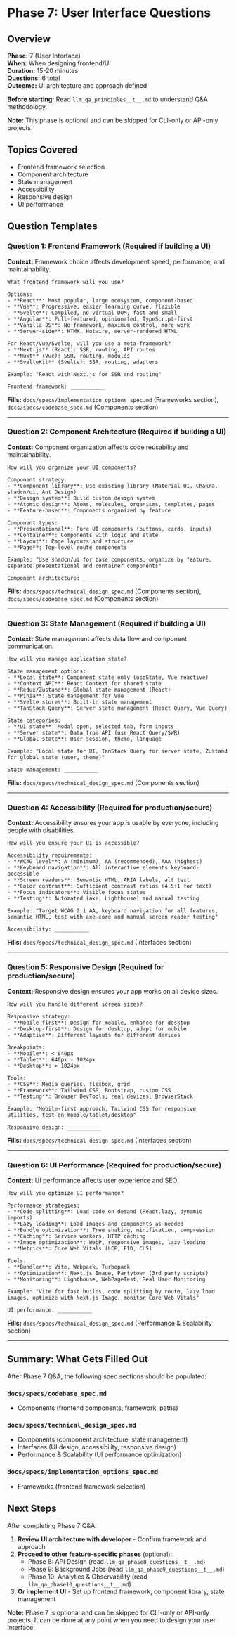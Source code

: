 # Phase 7: User Interface Questions

## Overview

**Phase:** 7 (User Interface)  
**When:** When designing frontend/UI  
**Duration:** 15-20 minutes  
**Questions:** 6 total  
**Outcome:** UI architecture and approach defined

**Before starting:** Read `llm_qa_principles__t__.md` to understand Q&A methodology.

**Note:** This phase is optional and can be skipped for CLI-only or API-only projects.

## Topics Covered

- Frontend framework selection
- Component architecture
- State management
- Accessibility
- Responsive design
- UI performance

## Question Templates

### Question 1: Frontend Framework (Required if building a UI)

**Context:** Framework choice affects development speed, performance, and maintainability.

```
What frontend framework will you use?

Options:
- **React**: Most popular, large ecosystem, component-based
- **Vue**: Progressive, easier learning curve, flexible
- **Svelte**: Compiled, no virtual DOM, fast and small
- **Angular**: Full-featured, opinionated, TypeScript-first
- **Vanilla JS**: No framework, maximum control, more work
- **Server-side**: HTMX, Hotwire, server-rendered HTML

For React/Vue/Svelte, will you use a meta-framework?
- **Next.js** (React): SSR, routing, API routes
- **Nuxt** (Vue): SSR, routing, modules
- **SvelteKit** (Svelte): SSR, routing, adapters

Example: "React with Next.js for SSR and routing"

Frontend framework: ___________
```

**Fills:** `docs/specs/implementation_options_spec.md` (Frameworks section), `docs/specs/codebase_spec.md` (Components section)

---

### Question 2: Component Architecture (Required if building a UI)

**Context:** Component organization affects code reusability and maintainability.

```
How will you organize your UI components?

Component strategy:
- **Component library**: Use existing library (Material-UI, Chakra, shadcn/ui, Ant Design)
- **Design system**: Build custom design system
- **Atomic design**: Atoms, molecules, organisms, templates, pages
- **Feature-based**: Components organized by feature

Component types:
- **Presentational**: Pure UI components (buttons, cards, inputs)
- **Container**: Components with logic and state
- **Layout**: Page layouts and structure
- **Page**: Top-level route components

Example: "Use shadcn/ui for base components, organize by feature, separate presentational and container components"

Component architecture: ___________
```

**Fills:** `docs/specs/technical_design_spec.md` (Components section), `docs/specs/codebase_spec.md` (Components section)

---

### Question 3: State Management (Required if building a UI)

**Context:** State management affects data flow and component communication.

```
How will you manage application state?

State management options:
- **Local state**: Component state only (useState, Vue reactive)
- **Context API**: React Context for shared state
- **Redux/Zustand**: Global state management (React)
- **Pinia**: State management for Vue
- **Svelte stores**: Built-in state management
- **TanStack Query**: Server state management (React Query, Vue Query)

State categories:
- **UI state**: Modal open, selected tab, form inputs
- **Server state**: Data from API (use React Query/SWR)
- **Global state**: User session, theme, language

Example: "Local state for UI, TanStack Query for server state, Zustand for global state (user, theme)"

State management: ___________
```

**Fills:** `docs/specs/technical_design_spec.md` (Components section)

---

### Question 4: Accessibility (Required for production/secure)

**Context:** Accessibility ensures your app is usable by everyone, including people with disabilities.

```
How will you ensure your UI is accessible?

Accessibility requirements:
- **WCAG level**: A (minimum), AA (recommended), AAA (highest)
- **Keyboard navigation**: All interactive elements keyboard-accessible
- **Screen readers**: Semantic HTML, ARIA labels, alt text
- **Color contrast**: Sufficient contrast ratios (4.5:1 for text)
- **Focus indicators**: Visible focus states
- **Testing**: Automated (axe, Lighthouse) and manual testing

Example: "Target WCAG 2.1 AA, keyboard navigation for all features, semantic HTML, test with axe-core and manual screen reader testing"

Accessibility: ___________
```

**Fills:** `docs/specs/technical_design_spec.md` (Interfaces section)

---

### Question 5: Responsive Design (Required for production/secure)

**Context:** Responsive design ensures your app works on all device sizes.

```
How will you handle different screen sizes?

Responsive strategy:
- **Mobile-first**: Design for mobile, enhance for desktop
- **Desktop-first**: Design for desktop, adapt for mobile
- **Adaptive**: Different layouts for different devices

Breakpoints:
- **Mobile**: < 640px
- **Tablet**: 640px - 1024px
- **Desktop**: > 1024px

Tools:
- **CSS**: Media queries, flexbox, grid
- **Framework**: Tailwind CSS, Bootstrap, custom CSS
- **Testing**: Browser DevTools, real devices, BrowserStack

Example: "Mobile-first approach, Tailwind CSS for responsive utilities, test on mobile/tablet/desktop"

Responsive design: ___________
```

**Fills:** `docs/specs/technical_design_spec.md` (Interfaces section)

---

### Question 6: UI Performance (Required for production/secure)

**Context:** UI performance affects user experience and SEO.

```
How will you optimize UI performance?

Performance strategies:
- **Code splitting**: Load code on demand (React.lazy, dynamic imports)
- **Lazy loading**: Load images and components as needed
- **Bundle optimization**: Tree shaking, minification, compression
- **Caching**: Service workers, HTTP caching
- **Image optimization**: WebP, responsive images, lazy loading
- **Metrics**: Core Web Vitals (LCP, FID, CLS)

Tools:
- **Bundler**: Vite, Webpack, Turbopack
- **Optimization**: Next.js Image, Partytown (3rd party scripts)
- **Monitoring**: Lighthouse, WebPageTest, Real User Monitoring

Example: "Vite for fast builds, code splitting by route, lazy load images, optimize with Next.js Image, monitor Core Web Vitals"

UI performance: ___________
```

**Fills:** `docs/specs/technical_design_spec.md` (Performance & Scalability section)

---

## Summary: What Gets Filled Out

After Phase 7 Q&A, the following spec sections should be populated:

### `docs/specs/codebase_spec.md`
- Components (frontend components, framework, paths)

### `docs/specs/technical_design_spec.md`
- Components (component architecture, state management)
- Interfaces (UI design, accessibility, responsive design)
- Performance & Scalability (UI performance optimization)

### `docs/specs/implementation_options_spec.md`
- Frameworks (frontend framework selection)

## Next Steps

After completing Phase 7 Q&A:

1. **Review UI architecture with developer** - Confirm framework and approach
2. **Proceed to other feature-specific phases** (optional):
   - Phase 8: API Design (read `llm_qa_phase8_questions__t__.md`)
   - Phase 9: Background Jobs (read `llm_qa_phase9_questions__t__.md`)
   - Phase 10: Analytics & Observability (read `llm_qa_phase10_questions__t__.md`)
3. **Or implement UI** - Set up frontend framework, component library, state management

**Note:** Phase 7 is optional and can be skipped for CLI-only or API-only projects. It can be done at any point when you need to design your user interface.
